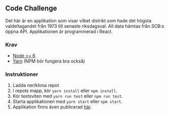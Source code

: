 ## Code Challenge

Det här är en applikation som visar vilket distrikt som hade det högsta valdeltagandet
från 1973 till senaste riksdagsval. All data hämtas från SCB:s öppna API. Applikationen
är programmerad i React.

### Krav

* [Node >= 6](https://nodejs.org/en/)
* [Yarn](https://yarnpkg.com/lang/en/) (NPM bör fungera bra också)

### Instruktioner

1. Ladda ner/klona repot
2. I repots mapp, kör `yarn install` eller `npm install`.
3. Kör testsviten med `yarn run test` eller `npm run test`.
4. Starta applikationen med `yarn start` eller `npm start`.
5. Applikation finns även publicerad [här](https://mickeeri.github.io/voter-turnout/).
